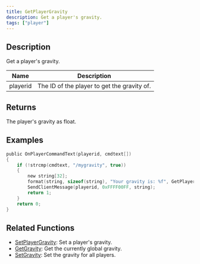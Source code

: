 ```yaml
---
title: GetPlayerGravity
description: Get a player's gravity.
tags: ["player"]
---
```


<VersionWarn version='omp v1.1.0.2612' />

## Description

Get a player's gravity.

| Name     | Description                                 |
| -------- | ------------------------------------------- |
| playerid | The ID of the player to get the gravity of. |

## Returns

The player's gravity as float.

## Examples

```c
public OnPlayerCommandText(playerid, cmdtext[])
{
    if (!strcmp(cmdtext, "/mygravity", true))
    {
        new string[32];
        format(string, sizeof(string), "Your gravity is: %f", GetPlayerGravity(playerid));
        SendClientMessage(playerid, 0xFFFF00FF, string);
        return 1;
    }
    return 0;
}
```

## Related Functions

- [SetPlayerGravity](SetPlayerGravity): Set a player's gravity.
- [GetGravity](GetGravity): Get the currently global gravity.
- [SetGravity](SetGravity): Set the gravity for all players.